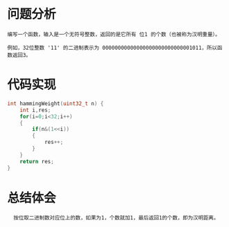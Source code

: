 # 问题分析 #

    编写一个函数，输入是一个无符号整数，返回的是它所有 位1 的个数（也被称为汉明重量）。

    例如，32位整数 '11' 的二进制表示为 00000000000000000000000000001011，所以函数返回3。


# 代码实现 #
```C
int hammingWeight(uint32_t n) {
    int i,res;
    for(i=0;i<32;i++)
    {
        if(n&(1<<i))
        {
            res++;
        }
    }
    return res;
}
```
# 总结体会 #
      按位取二进制数对应位上的数，如果为1，个数就加1，最后返回1的个数，即为汉明距离。  